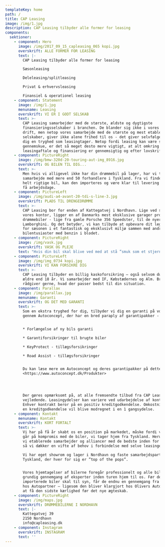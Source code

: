 ```yaml
---
templateKey: home
path: /
title: CAP Leasing
image: /img/1.jpg
description: CAP Leasing tilbyder alle former for leasing
components:
  sektioner:
    - component: Hero
      image: /img/2017_09_15_capleasing_065 kopi.jpg
      overskrift: ALLE FORMER FOR LEASING
      text: |-
        CAP Leasing tilbyder alle former for leasing

        Sæsonleasing

        Deleleasing/splitleasing

        Privat & erhvervsleasing

        Finansiel & operationel leasing
    - component: Statement
      image: /img/1.jpg
      menuname: Leasing
      overskrift: VI ER I GODT SELSKAB
      text: >-
        CAP Leasing samarbejder med de største, ældste og dygtigste
        finansieringsselskaber i branchen. De blander sig ikke i vores daglige
        drift, men netop vores samarbejde med de største og mest etablerede
        selskaber, giver ikke alene frihed til os - det giver selvfølgelig også
        dig en tryghed som leasingtager. Netop fordi leasing kan være svært at
        gennemskue, er det så meget desto mere vigtigt, at alt omkring
        leasingaftale og finansiering er gennemsigtig og efter lovskrifter.
    - component: PictureRight
      image: /img/bmw-320d-20-touring-aut-img_8916.jpg
      overskrift: OG BILEN TIL DIG...
      text: >-
        Men hvis vi alligevel ikke har din drømmebil på lager, har vi tæt
        samarbejde med mere end 50 forhandlere i Tyskland. Fra vi finder den
        helt rigtige bil, kan den importeres og være klar til levering inden for
        få arbejdsdage.
    - component: PictureLeft
      image: /img/audi-a4-avant-20-tdi-s-line-3.jpg
      overskrift: PLADS TIL DRENGEDRØMME
      text: >-
        CAP Leasing bor for enden af Kattegatvej i Nordhavn. Lige ved siden af
        vores kontor, ligger en af Danmarks mest eksklusive garager proppet med
        drømmebiler - lige fra gamle Porsche 356 Speedster, til de nyere
        Lamborghini. Og det betyder, vi kan tilbyde at opbevare dit legetøj uden
        for sæsonen i et fantastisk og eksklusivt miljø sammen med andre
        bilentusiaster med benzin i blodet.
    - component: PictureRight
      image: /img/vask.jpg
      overskrift: VASK OG PLEJE
      text: "Hvis din bil skal blive ved med at stå ”smuk som et stjerneskud” kan vi tilbyde professionel klargøring hos Olivers Autoshine, som er vores anden nabo i Nordhavn:\rDu kan læse mere om Olivers Autoshine og deres produkter på nedenstående link:\rhttp://www.oliversautoshine.dk"
    - component: PictureLeft
      image: /img/img_0734 kopi.jpg
      overskrift: VI KAN FORSIKRE DIG
      text: >-
        CAP Leasing tilbyder en billig kaskoforsikring – også selvom du ikke er
        ældre end 18 år. Vi samarbejder med IF, Købstædernes og Alm. Brand - og
        rådgiver gerne, hvad der passer bedst til din situation.
    - component: Parallax
      image: /img/parallax.jpg
      menuname: Garanti
      overskrift: OG DET MED GARANTI
      text: >-
        Som en ekstra tryghed for dig, tilbyder vi dig en garanti på vores biler
        gennem Autoconcept, der har en bred paraply af garantipakker - herunder:


        * Forlængelse af ny bils garanti

        * Garantiforsikringer til brugte biler

        * KeyProtect - tillægsforsikringer

        * Road Assist - tillægsforsikringer


        Du kan læse mere om Autoconcept og deres garantipakker på dette link:
        <https://www.autoconcept.dk/Produkter>




        Der gøres opmærksomt på, at alle fremsendte tilbud fra CAP Leasing er
        vejledende. Leasingydelser kan variere ved udarbejdelse af kontrakt.
        Enhver kontrakt beror på en positiv kreditgodkendelse. Omkostninger ved
        en kreditgodkendelse vil blive modregnet i en 1 gangsydelse.
    - component: Kontakt
      menuname: Kontakt
      overskrift: KORT FORTALT
      text: >-
        Vi har på få år skabt os en position på markedet, måske fordi vi aldrig
        går på kompromis med de biler, vi tager hjem fra Tyskland. Herudover har
        vi etablerede samarbejder og alliancer med de bedste inden for branchen,
        så vi dækker en vifte af behov i forbindelse med selve leasingen.

        Vi har eget showrom og lager i Nordhavn og faste samarbejdspartnere i
        Tyskland, der hver for sig er ”top of the pops”.


        Vores hjemtagelser af bilerne foregår professionelt og alle biler får en
        grundig gennemgang af eksperter inden turen hjem til os. Før de
        importerede biler skal til syn, får de endnu en gennemgang fra A til Z
        hos Autopartner – ligesom den bliver klargjort hos Olivers Autoshine for
        at få den sidste kærlighed før det nye ægteskab.
    - component: PictureRight
      image: /img/maps.jpg
      overskrift: DRØMMEBILERNE I NORDHAVN
      text: |-
        Kattegatvej 39
        2150 Nordhavn
        info@capleasing.dk
    - component: Instagram
      overskrift: INSTAGRAM
      text: ''
---
```


